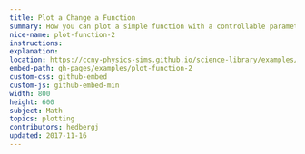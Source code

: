 ```yaml
---
title: Plot a Change a Function
summary: How you can plot a simple function with a controllable parameter
nice-name: plot-function-2
instructions:
explanation:
location: https://ccny-physics-sims.github.io/science-library/examples/plot-function-2/
embed-path: gh-pages/examples/plot-function-2
custom-css: github-embed
custom-js: github-embed-min
width: 800
height: 600
subject: Math
topics: plotting
contributors: hedbergj
updated: 2017-11-16
---
```

